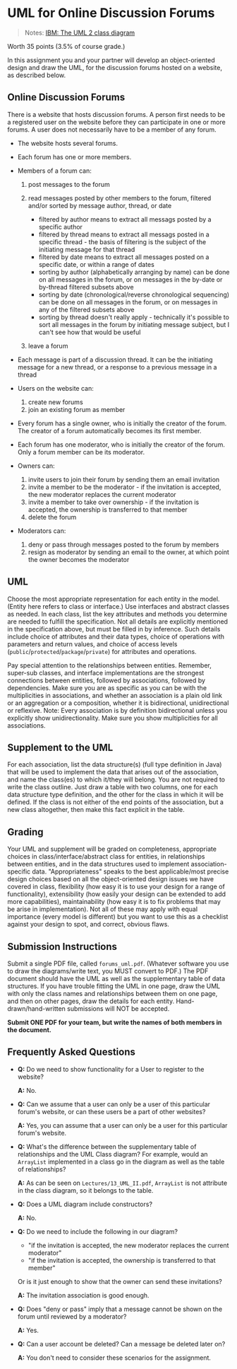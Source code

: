 # UML for Online Discussion Forums

> Notes: [IBM: The UML 2 class diagram](https://developer.ibm.com/articles/the-class-diagram/)

Worth 35 points (3.5% of course grade.)

In this assignment you and your partner will develop an object-oriented design and draw the UML, for the discussion forums hosted on a website, as described below.

## Online Discussion Forums

There is a website that hosts discussion forums. A person first needs to be a registered user on the website before they can participate in one or more forums. A user does not necessarily have to be a member of any forum.

-   The website hosts several forums.
-   Each forum has one or more members.
-   Members of a forum can:

    1.  post messages to the forum
    2.  read messages posted by other members to the forum, filtered and/or sorted by message author, thread, or date

        -   filtered by author means to extract all messags posted by a specific author
        -   filtered by thread means to extract all messags posted in a specific thread - the basis of filtering is the subject of the initiating message for that thread
        -   filtered by date means to extract all messages posted on a specific date, or within a range of dates
        -   sorting by author (alphabetically arranging by name) can be done on all messages in the forum, or on messages in the by-date or by-thread filtered subsets above
        -   sorting by date (chronological/reverse chronological sequencing) can be done on all messages in the forum, or on messages in any of the filtered subsets above
        -   sorting by thread doesn't really apply - technically it's possible to sort all messages in the forum by initiating message subject, but I can't see how that would be useful

    3.  leave a forum

-   Each message is part of a discussion thread. It can be the initiating message for a new thread, or a response to a previous message in a thread
-   Users on the website can:

    1.  create new forums
    2.  join an existing forum as member

-   Every forum has a single owner, who is initially the creator of the forum. The creator of a forum automatically becomes its first member.
-   Each forum has one moderator, who is initially the creator of the forum. Only a forum member can be its moderator.
-   Owners can:

    1.  invite users to join their forum by sending them an email invitation
    2.  invite a member to be the moderator - if the invitation is accepted, the new moderator replaces the current moderator
    3.  invite a member to take over ownership - if the invitation is accepted, the ownership is transferred to that member
    4.  delete the forum

-   Moderators can:

    1.  deny or pass through messages posted to the forum by members
    2.  resign as moderator by sending an email to the owner, at which point the owner becomes the moderator

## UML

Choose the most appropriate representation for each entity in the model. (Entity here refers to class or interface.) Use interfaces and abstract classes as needed. In each class, list the key attributes and methods you determine are needed to fulfill the specification. Not all details are explicitly mentioned in the specification above, but must be filled in by inference. Such details include choice of attributes and their data types, choice of operations with parameters and return values, and choice of access levels (`public`/`protected`/`package`/`private`) for attributes and operations.

Pay special attention to the relationships between entities. Remember, super-sub classes, and interface implementations are the strongest connections between entities, followed by associations, followed by dependencies. Make sure you are as specific as you can be with the multiplicities in associations, and whether an association is a plain old link or an aggregation or a composition, whether it is bidirectional, unidirectional or reflexive. Note: Every association is by definition bidirectional unless you explicitly show unidirectionality. Make sure you show multiplicities for all associations.

## Supplement to the UML

For each association, list the data structure(s) (full type definition in Java) that will be used to implement the data that arises out of the association, and name the class(es) to which it/they will belong. You are not required to write the class outline. Just draw a table with two columns, one for each data structure type definition, and the other for the class in which it will be defined. If the class is not either of the end points of the association, but a new class altogether, then make this fact explicit in the table.

## Grading

Your UML and supplement will be graded on completeness, appropriate choices in class/interface/abstract class for entities, in relationships between entities, and in the data structures used to implement association-specific data. "Appropriateness" speaks to the best applicable/most precise design choices based on all the object-oriented design issues we have covered in class, flexibility (how easy it is to use your design for a range of functionality), extensibility (how easily your design can be extended to add more capabilities), maintainability (how easy it is to fix problems that may be arise in implementation). Not all of these may apply with equal importance (every model is different) but you want to use this as a checklist against your design to spot, and correct, obvious flaws.

## Submission Instructions

Submit a single PDF file, called `forums_uml.pdf`. (Whatever software you use to draw the diagrams/write text, you MUST convert to PDF.) The PDF document should have the UML as well as the supplementary table of data structures. If you have trouble fitting the UML in one page, draw the UML with only the class names and relationships between them on one page, and then on other pages, draw the details for each entity. Hand-drawn/hand-written submissions will NOT be accepted.

**Submit ONE PDF for your team, but write the names of both members in the document.**

## Frequently Asked Questions

-   **Q:** Do we need to show functionality for a User to register to the website?

    **A:** No.

-   **Q:** Can we assume that a user can only be a user of this particular forum's website, or can these users be a part of other websites?

    **A:** Yes, you can assume that a user can only be a user for this particular forum's website.

-   **Q:** What's the difference between the supplementary table of relationships and the UML Class diagram? For example, would an `ArrayList` implemented in a class go in the diagram as well as the table of relationships?

    **A:** As can be seen on `Lectures/13_UML_II.pdf`, `ArrayList` is not attribute in the class diagram, so it belongs to the table.

-   **Q:** Does a UML diagram include constructors?

    **A:** No.

-   **Q:** Do we need to include the following in our diagram?

    -   "if the invitation is accepted, the new moderator replaces the current moderator"
    -   "if the invitation is accepted, the ownership is transferred to that member"

    Or is it just enough to show that the owner can send these invitations?

    **A:** The invitation association is good enough.

-   **Q:** Does "deny or pass" imply that a message cannot be shown on the forum until reviewed by a moderator?

    **A:** Yes.

-   **Q:** Can a user account be deleted? Can a message be deleted later on?

    **A:** You don't need to consider these scenarios for the assignment.
